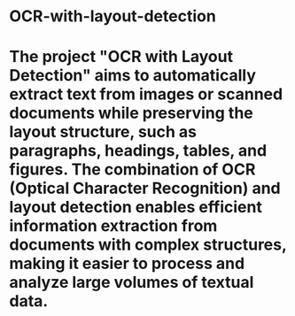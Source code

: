 # OCR-with-layout-detection
# The project "OCR with Layout Detection" aims to automatically extract text from images or scanned documents while preserving the layout structure, such as paragraphs, headings, tables, and figures. The combination of OCR (Optical Character Recognition) and layout detection enables efficient information extraction from documents with complex structures, making it easier to process and analyze large volumes of textual data.
